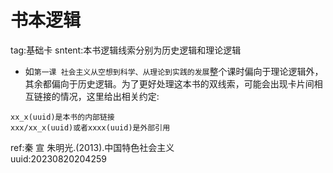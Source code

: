 # 书本逻辑

tag:基础卡
sntent:本书逻辑线索分别为历史逻辑和理论逻辑
* 如`第一课 社会主义从空想到科学、从理论到实践的发展`整个课时偏向于理论逻辑外，其余都偏向于历史逻辑。为了更好处理这本书的双线索，可能会出现卡片间相互链接的情况，这里给出相关约定:
```
xx_x(uuid)是本书的内部链接
xxx/xx_x(uuid)或者xxxx(uuid)是外部引用
```
ref:秦 宣 朱明光.(2013).中国特色社会主义  
uuid:20230820204259
